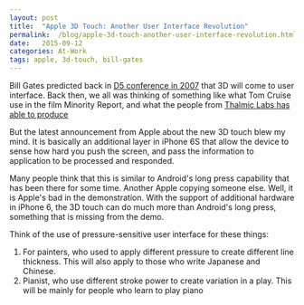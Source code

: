 ```yaml
---
layout: post
title:  "Apple 3D Touch: Another User Interface Revolution"
permalink:  /blog/apple-3d-touch-another-user-interface-revolution.html
date:   2015-09-12
categories: At-Work 
tags: apple, 3d-touch, bill-gates
---
```


Bill Gates predicted back in [D5 conference in 2007](http://allthingsd.com/20070531/d5-gates-jobs-transcript/) that 3D will come to user interface. Back then, we all was thinking of something like what Tom Cruise use in the film Minority Report, and what the people from [Thalmic Labs has able to produce](http://benny.id/blog/the-future-of-gesture-control-from-thalmic-labs.html)

But the latest announcement from Apple about the new 3D touch blew my mind. It is basically an additional layer in iPhone 6S that allow the device to sense how hard you push the screen, and pass the information to application to be processed and responded.

Many people think that this is similar to Android's long press capability that has been there for some time. Another Apple copying someone else. Well, it is Apple's bad in the demonstration. With the support of additional hardware in iPhone 6, the 3D touch can do much more than Android's long press, something that is missing from the demo.

Think of the use of pressure-sensitive user interface for these things:
1. For painters, who used to apply different pressure to create different line thickness. This will also apply to those who write Japanese and Chinese.
2. Pianist, who use different stroke power to create variation in a play. This will be mainly for people who learn to play piano

